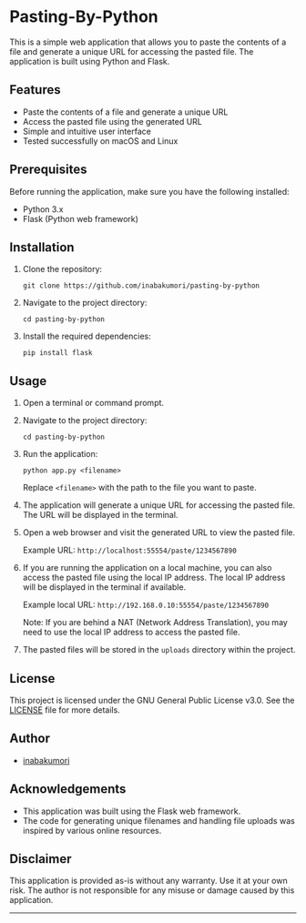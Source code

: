 # Pasting-By-Python

This is a simple web application that allows you to paste the contents of a file and generate a unique URL for accessing the pasted file. The application is built using Python and Flask.

## Features

- Paste the contents of a file and generate a unique URL
- Access the pasted file using the generated URL
- Simple and intuitive user interface
- Tested successfully on macOS and Linux

## Prerequisites

Before running the application, make sure you have the following installed:

- Python 3.x
- Flask (Python web framework)

## Installation

1. Clone the repository:

   ```
   git clone https://github.com/inabakumori/pasting-by-python
   ```

2. Navigate to the project directory:

   ```
   cd pasting-by-python
   ```

3. Install the required dependencies:

   ```
   pip install flask
   ```

## Usage

1. Open a terminal or command prompt.

2. Navigate to the project directory:

   ```
   cd pasting-by-python
   ```

3. Run the application:

   ```
   python app.py <filename>
   ```

   Replace `<filename>` with the path to the file you want to paste.

4. The application will generate a unique URL for accessing the pasted file. The URL will be displayed in the terminal.

5. Open a web browser and visit the generated URL to view the pasted file.

   Example URL: `http://localhost:55554/paste/1234567890`

6. If you are running the application on a local machine, you can also access the pasted file using the local IP address. The local IP address will be displayed in the terminal if available.

   Example local URL: `http://192.168.0.10:55554/paste/1234567890`

   Note: If you are behind a NAT (Network Address Translation), you may need to use the local IP address to access the pasted file.

7. The pasted files will be stored in the `uploads` directory within the project.

## License

This project is licensed under the GNU General Public License v3.0. See the [LICENSE](LICENSE) file for more details.

## Author

- [inabakumori](https://github.com/inabakumori)

## Acknowledgements

- This application was built using the Flask web framework.
- The code for generating unique filenames and handling file uploads was inspired by various online resources.

## Disclaimer

This application is provided as-is without any warranty. Use it at your own risk. The author is not responsible for any misuse or damage caused by this application.

---
